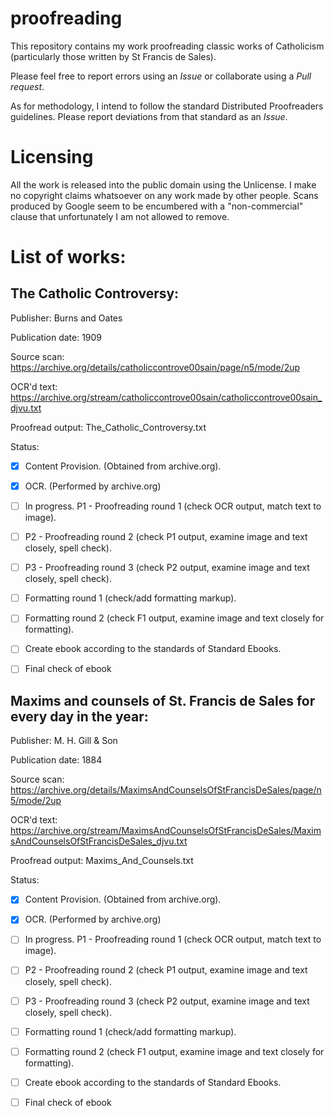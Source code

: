 # proofreading

This repository contains my work proofreading classic works of Catholicism (particularly those written by St Francis de Sales).

Please feel free to report errors using an *Issue* or collaborate using a *Pull request*.

As for methodology, I intend to follow the standard Distributed Proofreaders guidelines. Please report deviations from that standard as an *Issue*.

# Licensing

All the work is released into the public domain using the Unlicense. I make no copyright claims whatsoever on any work made by other people. 
Scans produced by Google seem to be encumbered with a "non-commercial" clause that unfortunately I am not allowed to remove.

# List of works:

## The Catholic Controversy:

Publisher: Burns and Oates

Publication date: 1909 

Source scan: https://archive.org/details/catholiccontrove00sain/page/n5/mode/2up

OCR'd text: https://archive.org/stream/catholiccontrove00sain/catholiccontrove00sain_djvu.txt

Proofread output: The_Catholic_Controversy.txt

Status:

- [x] Content Provision. (Obtained from archive.org).
- [x] OCR. (Performed by archive.org)
- [ ] In progress. P1 - Proofreading round 1 (check OCR output, match text to image).
- [ ] P2 - Proofreading round 2 (check P1 output, examine image and text closely, spell check).
- [ ] P3 - Proofreading round 3 (check P2 output, examine image and text closely, spell check).
- [ ] Formatting round 1 (check/add formatting markup).
- [ ] Formatting round 2 (check F1 output, examine image and text closely for formatting).
- [ ] Create ebook according to the standards of Standard Ebooks.
- [ ] Final check of ebook

 

## Maxims and counsels of St. Francis de Sales for every day in the year:

Publisher: M. H. Gill & Son

Publication date: 1884 

Source scan: https://archive.org/details/MaximsAndCounselsOfStFrancisDeSales/page/n5/mode/2up 

OCR'd text: https://archive.org/stream/MaximsAndCounselsOfStFrancisDeSales/MaximsAndCounselsOfStFrancisDeSales_djvu.txt 

Proofread output: Maxims_And_Counsels.txt

Status:

- [x] Content Provision. (Obtained from archive.org).
- [x] OCR. (Performed by archive.org)
- [ ] In progress. P1 - Proofreading round 1 (check OCR output, match text to image).
- [ ] P2 - Proofreading round 2 (check P1 output, examine image and text closely, spell check).
- [ ] P3 - Proofreading round 3 (check P2 output, examine image and text closely, spell check).
- [ ] Formatting round 1 (check/add formatting markup).
- [ ] Formatting round 2 (check F1 output, examine image and text closely for formatting).
- [ ] Create ebook according to the standards of Standard Ebooks.
- [ ] Final check of ebook
 
